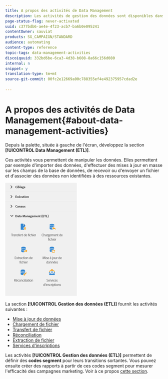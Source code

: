 ```yaml
---
title: A propos des activités de Data Management
description: Les activités de gestion des données sont disponibles dans le côté gauche de l'écran.
page-status-flag: never-activated
uuid: c377bdb6-ae4e-4f23-acb7-ba6b0e095241
contentOwner: sauviat
products: SG_CAMPAIGN/STANDARD
audience: automating
content-type: reference
topic-tags: data-management-activities
discoiquuid: 332bd6be-6ca3-4d38-b608-8a66c156d080
internal: n
snippet: y
translation-type: tm+mt
source-git-commit: 00fc2e12669a00c788355ef4e492375957cdad2e

---
```



# A propos des activités de Data Management{#about-data-management-activities}

Depuis la palette, située à gauche de l'écran, développez la section **[!UICONTROL Data Management (ETL)]**.

Ces activités vous permettent de manipuler les données. Elles permettent par exemple d'importer des données, d'effectuer des mises à jour en masse sur les champs de la base de données, de recevoir ou d'envoyer un fichier et d'associer des données non identifiées à des ressources existantes.

![](assets/wkf_etl_activities.png)

La section **[!UICONTROL Gestion des données (ETL)]** fournit les activités suivantes :

* [Mise à jour de données](../../automating/using/update-data.md)
* [Chargement de fichier](../../automating/using/load-file.md)
* [Transfert de fichier](../../automating/using/transfer-file.md)
* [Réconciliation](../../automating/using/reconciliation.md)
* [Extraction de fichier](../../automating/using/extract-file.md)
* [Services d'inscriptions](../../automating/using/subscription-services.md)

Les activités **[!UICONTROL Gestion des données (ETL)]** permettent de définir des **codes segment** pour leurs transitions sortantes. Vous pouvez ensuite créer des rapports à partir de ces codes segment pour mesurer l'efficacité des campagnes marketing. Voir à ce propos [cette section](../../reporting/using/creating-a-report-workflow-segment.md).
